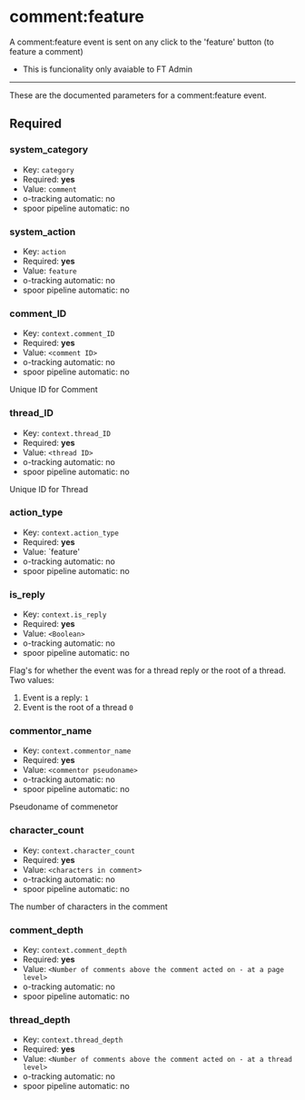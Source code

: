 # comment:feature

A comment:feature event is sent on any click to the 'feature' button (to feature a comment)
- This is funcionality only avaiable to FT Admin

---------

These are the documented parameters for a comment:feature event.

## Required

### system_category

- Key: `category`
- Required: **yes**
- Value: `comment`
- o-tracking automatic: no
- spoor pipeline automatic: no




### system_action

- Key: `action`
- Required: **yes**
- Value: `feature`
- o-tracking automatic: no
- spoor pipeline automatic: no



### comment_ID

- Key: `context.comment_ID`
- Required: **yes**
- Value: `<comment ID>`
- o-tracking automatic: no
- spoor pipeline automatic: no

Unique ID for Comment



### thread_ID

- Key: `context.thread_ID`
- Required: **yes**
- Value: `<thread ID>`
- o-tracking automatic: no
- spoor pipeline automatic: no

Unique ID for Thread



### action_type

- Key: `context.action_type`
- Required: **yes**
- Value: `feature'
- o-tracking automatic: no
- spoor pipeline automatic: no




### is_reply

- Key: `context.is_reply`
- Required: **yes**
- Value: `<Boolean>`
- o-tracking automatic: no
- spoor pipeline automatic: no

Flag's for whether the event was for a thread reply or the root of a thread. Two values:
1. Event is a reply: `1`
2. Event is the root of a thread `0`



### commentor_name

- Key: `context.commentor_name`
- Required: **yes**
- Value: `<commentor pseudoname>`
- o-tracking automatic: no
- spoor pipeline automatic: no

Pseudoname of commenetor



### character_count

- Key: `context.character_count`
- Required: **yes**
- Value: `<characters in comment>`
- o-tracking automatic: no
- spoor pipeline automatic: no

The number of characters in the comment



### comment_depth

- Key: `context.comment_depth`
- Required: **yes**
- Value: `<Number of comments above the comment acted on - at a page level>`
- o-tracking automatic: no
- spoor pipeline automatic: no



### thread_depth

- Key: `context.thread_depth`
- Required: **yes**
- Value: `<Number of comments above the comment acted on - at a thread level>`
- o-tracking automatic: no
- spoor pipeline automatic: no
